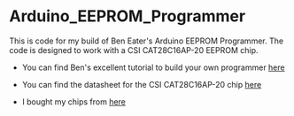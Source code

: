 # Arduino_EEPROM_Programmer

This is code for my build of Ben Eater's Arduino EEPROM Programmer. The code is designed to work with a CSI CAT28C16AP-20 EEPROM chip.

- You can find Ben's excellent tutorial to build your own programmer [here](https://youtu.be/K88pgWhEb1M)

- You can find the datasheet for the CSI CAT28C16AP-20 chip [here](http://pdf1.alldatasheet.com/datasheet-pdf/view/57386/CATALYST/CAT28C16AP-20.html)

- I bought my chips from [here](https://www.aliexpress.com/item/CAT28C16API-20-CAT28C16API-90-28C16/2038081849.html)

